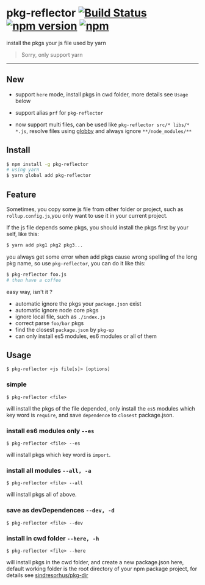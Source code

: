 # pkg-reflector [![Build Status](https://img.shields.io/circleci/project/zcong1993/pkg-reflector/master.svg?style=flat)](https://circleci.com/gh/zcong1993/pkg-reflector) [![npm version](https://badge.fury.io/js/pkg-reflector.svg)](https://badge.fury.io/js/pkg-reflector) [![npm](https://img.shields.io/npm/dm/pkg-reflector.svg)](https://www.npmjs.com/package/pkg-reflector)

install the pkgs your js file used by yarn

> Sorry, only support yarn

---

## New

- support `here` mode, install pkgs in cwd folder, more details see `Usage` below

- support alias `prf` for `pkg-reflector`

- now support multi files, can be used like `pkg-reflector src/* libs/* *.js`, resolve files using [globby](https://github.com/sindresorhus/globby) and always ignore `**/node_modules/**`

## Install

```sh
$ npm install -g pkg-reflector
# using yarn
$ yarn global add pkg-reflector
```

## Feature

Sometimes, you copy some js file from other folder or project, such as `rollup.config.js`,you only want to use it in your current project.

If the js file depends some pkgs, you should install the pkgs first by your self, like this:

```sh
$ yarn add pkg1 pkg2 pkg3...
```

you always get some error when add pkgs cause wrong spelling of the long pkg name, so use `pkg-reflector`, you can do it like this:

```sh
$ pkg-reflector foo.js
# then have a coffee
```

easy way, isn't it ?

- automatic ignore the pkgs your `package.json` exist
- automatic ignore node core pkgs
- ignore local file, such as `./index.js`
- correct parse `foo/bar` pkgs
- find the closest `package.json` by `pkg-up`
- can only install es5 modules, es6 modules or all of them

## Usage

    $ pkg-reflector <js file[s]> [options]

### simple

    $ pkg-reflector <file>


will install the pkgs of the file depended, only install the `es5` modules which key word is `require`, and save `dependence` to `closest` package.json.

### install es6 modules only `--es`

    $ pkg-reflector <file> --es

will install pkgs which key word is `import`.

### install all modules `--all, -a`

    $ pkg-reflector <file> --all

will install pkgs all of above.

### save as devDependences `--dev, -d`

    $ pkg-reflector <file> --dev

### install in cwd folder `--here, -h`

    $ pkg-reflector <file> --here

will install pkgs in the cwd folder, and create a new package.json here, default working folder is the root directory of your npm package project, for details see [sindresorhus/pkg-dir](https://github.com/sindresorhus/pkg-dir)
